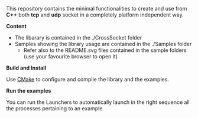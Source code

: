 This repository contains the minimal functionalities to create and use from **C++** both **tcp** and **udp** socket in a
completely platform independent way.

**Content**

  * The libarary is contained in the ./CrossSocket folder
  * Samples showing the library usage are contained in the ./Samples folder
    * Refer also to the README.svg files contained in the sample folders (use your favourite browser to open it)
 
**Build and Install**

Use [CMake](https://cmake.org) to configure and compile the library and the examples.

**Run the examples**

You can run the Launchers to automatically launch in the right sequence all the processes pertaining to an example.
